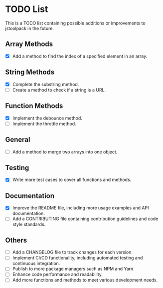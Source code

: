 # TODO List

This is a TODO list containing possible additions or improvements to jstoolpack in the future.

## Array Methods

-   [x] Add a method to find the index of a specified element in an array.

## String Methods

-   [x] Complete the substring method.
-   [ ] Create a method to check if a string is a URL.

## Function Methods

-   [x] Implement the debounce method.
-   [ ] Implement the throttle method.

## General

-   [ ] Add a method to merge two arrays into one object.

## Testing

-   [x] Write more test cases to cover all functions and methods.

## Documentation

-   [x] Improve the README file, including more usage examples and API documentation.
-   [ ] Add a CONTRIBUTING file containing contribution guidelines and code style standards.

## Others

-   [ ] Add a CHANGELOG file to track changes for each version.
-   [ ] Implement CI/CD functionality, including automated testing and continuous integration.
-   [ ] Publish to more package managers such as NPM and Yarn.
-   [ ] Enhance code performance and readability.
-   [ ] Add more functions and methods to meet various development needs.
